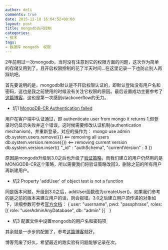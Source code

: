 ```yaml
---
author: deli
comments: true
date: 2015-12-18 16:04:52+00:00
layout: post
title: mongodb访问控制
categories:
- 技术
tags:
- 数据库 mongodb  权限
---
```



2年前用过一次mongodb，当时没有注意到它的权限方面的问题，这次作为简单的存储又用到了，且开启权限控制的花了半天时间...在这里记录一下也防止别人再踩坑吧。

首先要说明的是，mongodb默认是不开启权限认证的，即默认登陆没有用户名和密码，这也是我之前使用的时候没有关注它权限的原因。最后设置成功主要参考了[这篇博客][1]，这也是第一次感到stackoverflow的无力。

-  坑1 [MongoDB-CR Authentication failed][2]

用户在客户端中认证通过，即 authenticate user from mongo it returns 1,但登录时仍显示失败并这个错误，这时候需要修改认证机制(authentication mechanism)，并重新登录，对应的操作为：
	mongo
    use admin
    db.system.users.remove({})    <== removing all users
    db.system.version.remove({}) <== removing current version 
    db.system.version.insert({ "_id" : "authSchema", "currentVersion" : 3 })

原因是mongodb升级到3.0之后也升级了[验证策略][3]，而我们建立的用户仍然用的是MONGODB-CR这个策略，所以需要我们将验证策略改回3，删除之前的所有用户再新建用户。

- 坑2  Property 'addUser' of object test is not a function

同是版本问题，升级到3.0之后，addUser函数改为createUser()，如果我们参考的是之前的版本来建立用户的话，则会报错。3.0之后建立用户须传递的对象如下，详细参数可参考[官方文档][4]：
	{
		user: "username",
		pwd: "passphrase",
      	roles: [{ 
            role: "userAdminAnyDatabase", 
            db: "admin" 
        }］
    }

- 坑3 配置文件中设置mongodb的用户名和密码项

    <bean id="mongoDbFactory" class="org.springframework.data.mongodb.core.SimpleMongoDbFactory">
        <constructor-arg name="mongo" ref="mongo" />
        <constructor-arg name="databaseName" value="databaseName" />
        <constructor-arg name="credentials" ref="userCredentials" />
	</bean>
    <bean id="userCredentials" class="org.springframework.data.authentication.UserCredentials">
        <constructor-arg name="username" value="username" />
    	<constructor-arg name="password" value="password" />
	</bean>

其余就是一步步的配置了，参考[这篇博客][5]就好。

博客荒废了好久，希望最近的跑实验有问题能够记录在次。


[1]: http://ibruce.info/2015/03/03/mongodb3-auth/
[2]: http://stackoverflow.com/questions/29006887/mongodb-cr-authentication-failed
[3]: https://docs.mongodb.org/master/release-notes/3.0-scram/#upgrade-scram-scenarios
[4]: https://docs.mongodb.org/manual/reference/method/db.createUser/
[5]: http://ibruce.info/2015/03/03/mongodb3-auth/

